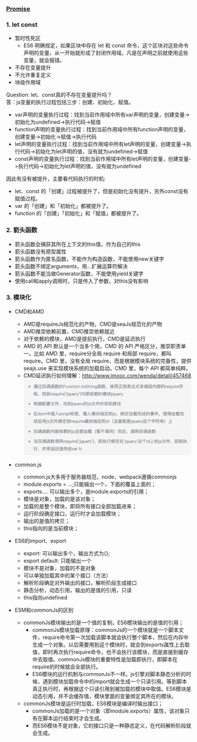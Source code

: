 ### [Promise](Promise.md)
 
### 1. let const
- 暂时性死区
  - ES6 明确规定，如果区块中存在 let 和 const 命令，这个区块对这些命令声明的变量，从⼀开始就形成了封闭作⽤域。凡是在声明之前就使⽤这些变量，就会报错。
- 不存在变量提升
- 不允许重复定义
- 块级作⽤域

Question: let、const真的不存在变量提升吗？  
答：js变量的执行过程包括三步：创建、初始化、赋值。  
- var声明的变量执行过程：找到当前作用域中所有var声明的变量，创建变量->初始化为undefined->执行代码->赋值  
- function声明的变量执行过程：找到当前作用域中所有function声明的变量，创建变量->初始化->赋值->执行代码  
- let声明的变量执行过程：找到当前作用域中所有let声明的变量，创建变量->执行代码->初始化为let声明的值，没有就为undefined->赋值  
- const声明的变量执行过程：找到当前作用域中所有let声明的变量，创建变量->执行代码->初始化为let声明的值，没有就为undefined

因此有没有被提升，主要看代码执行的时机:  
- let、const 的「创建」过程被提升了，但是初始化没有提升，另外const没有赋值过程。
- var 的「创建」和「初始化」都被提升了。
- function 的「创建」「初始化」和「赋值」都被提升了。

### 2. 箭头函数
- 箭头函数会捕获其所在上下⽂的this值，作为⾃⼰的this
- 箭头函数没有原型属性
- 箭头函数作为匿名函数，不能作为构造函数，不能使⽤new关键字
- 箭头函数不绑定arguments，⽤...扩展运算符解决
- 箭头函数不能当做Generator函数，不能使⽤yield关键字
- 使⽤call和apply调⽤时，只是传⼊了参数，对this没有影响

### 3. 模块化
- CMD和AMD
  - AMD是requireJs规范化的产物，CMD是seaJs规范化的产物
  - AMD推崇依赖前置，CMD推崇依赖就近
  - 对于依赖的模块，AMD是提前执⾏，CMD是延迟执⾏
  - AMD 的 API 默认是⼀个当多个⽤，CMD 的 API 严格区分，推崇职责单⼀。⽐如 AMD ⾥，require分全局 require 和局部 require，都叫 require。CMD ⾥，没有全局 require，⽽是根据模块系统的完备性，提供 seajs.use 来实现模块系统的加载启动。CMD ⾥，每个 API 都简单纯粹。
  - CMD延迟执⾏如何理解：http://www.imooc.com/wenda/detail/457468
  ![](images/cmd.png)
  
- common.js
  - common.js⼤多⽤于服务器规范，node、webpack遵循commonjs
  - module.exports = ...;只能输出⼀个，下⾯的覆盖上⾯的；
  - exports.... 可以输出多个，是module.exports的引⽤；
  - 模块是对象，加载的是该对象；
  - 加载的是整个模块，即将所有接⼝全部加载进来；
  - 运⾏阶段确定接⼝，运⾏时才会加载模块；
  - 输出的是值的拷⻉；
  - this指向的是当前模块；
  
- ES6的import、export
  - export: 可以输出多个，输出⽅式为{};
  - export default: 只能输出⼀个
  - 模块不是对象，加载的不是对象
  - 可以单独加载其中的某个接⼝（⽅法）
  - 解析阶段确定对外输出的接⼝，解析阶段⽣成接⼝
  - 静态分析，动态引⽤，输出的是值的引⽤，只读
  - this指向undefined
  
- ESM和commonJs的区别
  - commonJs模块输出的是⼀个值的复制，ES6模块输出的是值的引⽤；
    - commonJs模块加载原理：commonJs的⼀个模块就是⼀个脚本⽂件，require命令第⼀次加载该脚本就会执⾏整个脚本，然后在内存中⽣成⼀个对象。以后需要⽤到这个模块时，就会到exports属性上去取值，即时再次执⾏require命令，也不会执⾏该模块，⽽是直接到缓存中去取值。commonJs模块的重要特性是加载即执⾏，即脚本在require的时候就会全部执⾏。
    - ES6模块的运⾏机制与commonJs不⼀样。js引擎对脚本静态分析的时候，遇到模块加载命令中的import就会⽣成⼀个只读引⽤。等到脚本真正执⾏时，再根据这个只读引⽤到被加载的模块中取值。ES6模块是动态引⽤，并不会缓存值，模块⾥⾯的变量绑定其所在的模块。
  - commonJs模块是运⾏时加载，ES6模块是编译时输出接⼝；
    - commonJs加载的是⼀个对象（即module.exports）属性，该对象只有在脚本运⾏结束时才会⽣成。
    - ⽽ES6模块不是对象，它的接⼝只是⼀种静态定义，在代码解析阶段就会⽣成。
  